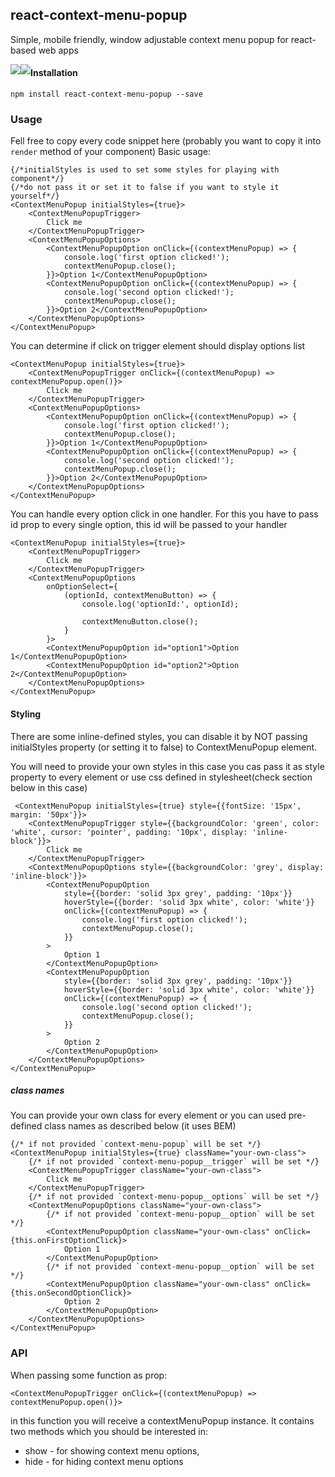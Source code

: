 ## react-context-menu-popup

Simple, mobile friendly, window adjustable context menu popup for react-based web apps

<img style="float: left;" src="https://cloud.githubusercontent.com/assets/1887361/25500914/1cb7e6b8-2b91-11e7-9965-899263952147.gif">
<img style="float: left;" src="https://cloud.githubusercontent.com/assets/1887361/25501107/cec319a4-2b91-11e7-9fd4-eac3fc969b86.gif">

#### Installation
```
npm install react-context-menu-popup --save
```

### Usage
Fell free to copy every code snippet here (probably you want to copy it into `render` method of your component)
Basic usage:
```
{/*initialStyles is used to set some styles for playing with component*/}
{/*do not pass it or set it to false if you want to style it yourself*/}
<ContextMenuPopup initialStyles={true}>
    <ContextMenuPopupTrigger>
        Click me
    </ContextMenuPopupTrigger>
    <ContextMenuPopupOptions>
        <ContextMenuPopupOption onClick={(contextMenuPopup) => {
            console.log('first option clicked!');
            contextMenuPopup.close();
        }}>Option 1</ContextMenuPopupOption>
        <ContextMenuPopupOption onClick={(contextMenuPopup) => {
            console.log('second option clicked!');
            contextMenuPopup.close();
        }}>Option 2</ContextMenuPopupOption>
    </ContextMenuPopupOptions>
</ContextMenuPopup>
```

You can determine if click on trigger element should display options list
```
<ContextMenuPopup initialStyles={true}>
    <ContextMenuPopupTrigger onClick={(contextMenuPopup) => contextMenuPopup.open()}>
        Click me
    </ContextMenuPopupTrigger>
    <ContextMenuPopupOptions>
        <ContextMenuPopupOption onClick={(contextMenuPopup) => {
            console.log('first option clicked!');
            contextMenuPopup.close();
        }}>Option 1</ContextMenuPopupOption>
        <ContextMenuPopupOption onClick={(contextMenuPopup) => {
            console.log('second option clicked!');
            contextMenuPopup.close();
        }}>Option 2</ContextMenuPopupOption>
    </ContextMenuPopupOptions>
</ContextMenuPopup> 
```

You can handle every option click in one handler.
For this you have to pass id prop to every single option, this id will be passed to your handler
```
<ContextMenuPopup initialStyles={true}>
    <ContextMenuPopupTrigger>
        Click me
    </ContextMenuPopupTrigger>
    <ContextMenuPopupOptions
        onOptionSelect={
            (optionId, contextMenuButton) => {
                console.log('optionId:', optionId);

                contextMenuButton.close();
            }
        }>
        <ContextMenuPopupOption id="option1">Option 1</ContextMenuPopupOption>
        <ContextMenuPopupOption id="option2">Option 2</ContextMenuPopupOption>
    </ContextMenuPopupOptions>
</ContextMenuPopup>
```

#### Styling
There are some inline-defined styles, 
you can disable it by NOT passing initialStyles property (or setting it to false) to ContextMenuPopup element.

You will need to provide your own styles in this case you cas pass it as style 
property to every element or use css defined in stylesheet(check section below in this case)
```
 <ContextMenuPopup initialStyles={true} style={{fontSize: '15px', margin: '50px'}}>
    <ContextMenuPopupTrigger style={{backgroundColor: 'green', color: 'white', cursor: 'pointer', padding: '10px', display: 'inline-block'}}>
        Click me
    </ContextMenuPopupTrigger>
    <ContextMenuPopupOptions style={{backgroundColor: 'grey', display: 'inline-block'}}>
        <ContextMenuPopupOption
            style={{border: 'solid 3px grey', padding: '10px'}}
            hoverStyle={{border: 'solid 3px white', color: 'white'}}
            onClick={(contextMenuPopup) => {
                console.log('first option clicked!');
                contextMenuPopup.close();
            }}
        >
            Option 1
        </ContextMenuPopupOption>
        <ContextMenuPopupOption
            style={{border: 'solid 3px grey', padding: '10px'}}
            hoverStyle={{border: 'solid 3px white', color: 'white'}}
            onClick={(contextMenuPopup) => {
                console.log('second option clicked!');
                contextMenuPopup.close();
            }}
        >
            Option 2
        </ContextMenuPopupOption>
    </ContextMenuPopupOptions>
</ContextMenuPopup>
```

##### class names
You can provide your own class for every element
or you can used pre-defined class names as described below (it uses BEM)
```
{/* if not provided `context-menu-popup` will be set */}
<ContextMenuPopup initialStyles={true} className="your-own-class">
    {/* if not provided `context-menu-popup__trigger` will be set */}
    <ContextMenuPopupTrigger className="your-own-class">
        Click me
    </ContextMenuPopupTrigger>
    {/* if not provided `context-menu-popup__options` will be set */}
    <ContextMenuPopupOptions className="your-own-class">
        {/* if not provided `context-menu-popup__option` will be set */}
        <ContextMenuPopupOption className="your-own-class" onClick={this.onFirstOptionClick}>
            Option 1
        </ContextMenuPopupOption>
        {/* if not provided `context-menu-popup__option` will be set */}
        <ContextMenuPopupOption className="your-own-class" onClick={this.onSecondOptionClick}>
            Option 2
        </ContextMenuPopupOption>
    </ContextMenuPopupOptions>
</ContextMenuPopup>
```

### API
When passing some function as prop: 

`<ContextMenuPopupTrigger onClick={(contextMenuPopup) => contextMenuPopup.open()}>`

in this function you will receive a contextMenuPopup instance.
It contains two methods which you should be interested in:

* show - for showing context menu options,
* hide - for hiding context menu options